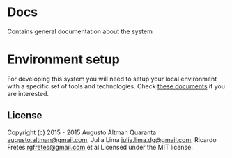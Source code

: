 # Docs
Contains general documentation about the system

Environment setup
=========

For developing this system you will need to setup your local environment with a specific set of tools and technologies. Check [these documents](tree/master/Environment) if you are interested.

License
-------------

Copyright (c) 2015 - 2015 Augusto Altman Quaranta <augusto.altman@gmail.com>, Julia Lima <julia.lima.dg@gmail.com>, Ricardo Fretes <rgfretes@gmail.com> et al Licensed under the MIT license.

